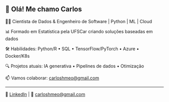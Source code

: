 ## 👋 Olá! Me chamo Carlos

👨‍💻 Cientista de Dados & Engenheiro de Software | Python | ML | Cloud

📊 Formado em Estatística pela UFSCar criando soluções baseadas em dados

🛠️ Habilidades: Python/R • SQL • TensorFlow/PyTorch • Azure • Docker/K8s

🔍 Projetos atuais: IA generativa • Pipelines de dados • Otimização

📫 Vamos colaborar: carloshmeo@gmail.com

---

🔗 [LinkedIn](https://www.linkedin.com/in/carlos-de-meo-ba80b2239) | 📧 [carloshmeo@gmail.com](mailto:carloshmeo@gmail.com)

